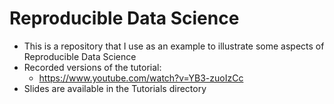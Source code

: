 # Reproducible Data Science

 - This is a repository that I use as an example to illustrate some aspects of Reproducible Data Science
 - Recorded versions of the tutorial:
   - https://www.youtube.com/watch?v=YB3-zuoIzCc
 - Slides are available in the Tutorials directory
